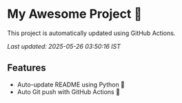 # My Awesome Project 🚀

This project is automatically updated using GitHub Actions.

_Last updated: 2025-05-26 03:50:16 IST_

## Features
- Auto-update README using Python 🐍
- Auto Git push with GitHub Actions 🤖
